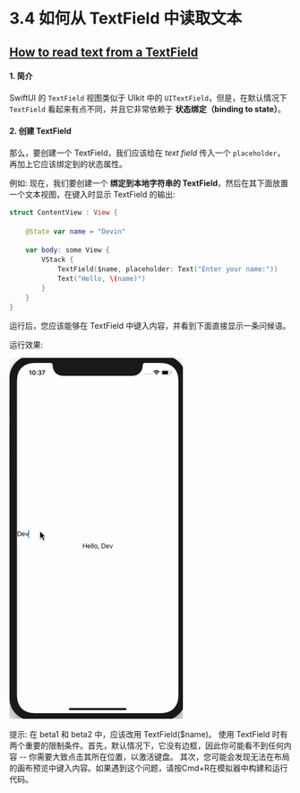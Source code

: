 # 3.4 如何从 TextField 中读取文本

## [How to read text from a TextField](https://www.hackingwithswift.com/quick-start/swiftui/how-to-read-text-from-a-textfield)

#### 1. 简介

SwiftUI 的 `TextField` 视图类似于 UIkit 中的 `UITextField`，但是，在默认情况下 `TextField` 看起来有点不同，并且它非常依赖于 **状态绑定（binding to state）**。

#### 2. 创建 TextField

那么，要创建一个 TextField，我们应该给在 _text field_ 传入一个 `placeholder`，再加上它应该绑定到的状态属性。

例如: 现在，我们要创建一个 **绑定到本地字符串的 TextField**，然后在其下面放置一个文本视图，在键入时显示 TextField 的输出:

```swift
struct ContentView : View {

    @State var name = "Devin"

    var body: some View {
        VStack {
            TextField($name, placeholder: Text("Enter your name:"))
            Text("Hello, \(name)")
        }
    }
}
```

运行后，您应该能够在 TextField 中键入内容，并看到下面直接显示一条问候语。 

运行效果: 

![](../.gitbook/assets/textfield_enter_your_name.gif)

提示: 在 beta1 和 beta2 中，应该改用 TextField\($name\)。 使用 TextField 时有两个重要的限制条件。首先，默认情况下，它没有边框，因此你可能看不到任何内容 -- 你需要大致点击其所在位置，以激活键盘。 其次，您可能会发现无法在布局的画布预览中键入内容。如果遇到这个问题，请按Cmd+R在模拟器中构建和运行代码。

